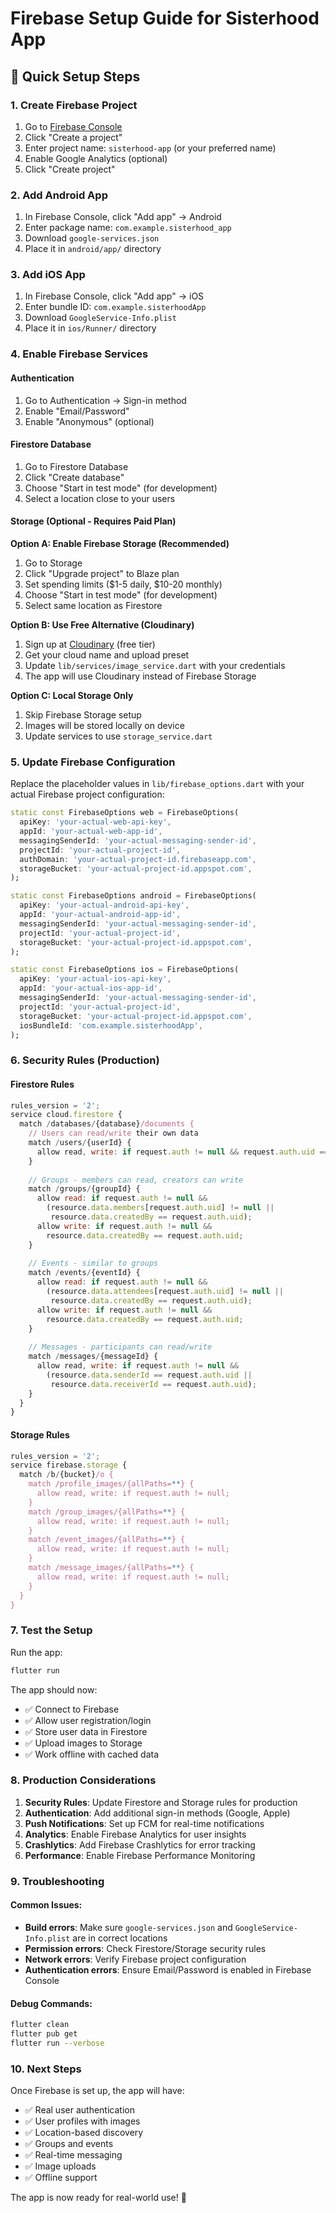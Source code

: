# Firebase Setup Guide for Sisterhood App

## 🚀 Quick Setup Steps

### 1. Create Firebase Project
1. Go to [Firebase Console](https://console.firebase.google.com/)
2. Click "Create a project"
3. Enter project name: `sisterhood-app` (or your preferred name)
4. Enable Google Analytics (optional)
5. Click "Create project"

### 2. Add Android App
1. In Firebase Console, click "Add app" → Android
2. Enter package name: `com.example.sisterhood_app`
3. Download `google-services.json`
4. Place it in `android/app/` directory

### 3. Add iOS App
1. In Firebase Console, click "Add app" → iOS
2. Enter bundle ID: `com.example.sisterhoodApp`
3. Download `GoogleService-Info.plist`
4. Place it in `ios/Runner/` directory

### 4. Enable Firebase Services

#### Authentication
1. Go to Authentication → Sign-in method
2. Enable "Email/Password"
3. Enable "Anonymous" (optional)

#### Firestore Database
1. Go to Firestore Database
2. Click "Create database"
3. Choose "Start in test mode" (for development)
4. Select a location close to your users

#### Storage (Optional - Requires Paid Plan)
**Option A: Enable Firebase Storage (Recommended)**
1. Go to Storage
2. Click "Upgrade project" to Blaze plan
3. Set spending limits ($1-5 daily, $10-20 monthly)
4. Choose "Start in test mode" (for development)
5. Select same location as Firestore

**Option B: Use Free Alternative (Cloudinary)**
1. Sign up at [Cloudinary](https://cloudinary.com/) (free tier)
2. Get your cloud name and upload preset
3. Update `lib/services/image_service.dart` with your credentials
4. The app will use Cloudinary instead of Firebase Storage

**Option C: Local Storage Only**
1. Skip Firebase Storage setup
2. Images will be stored locally on device
3. Update services to use `storage_service.dart`

### 5. Update Firebase Configuration

Replace the placeholder values in `lib/firebase_options.dart` with your actual Firebase project configuration:

```dart
static const FirebaseOptions web = FirebaseOptions(
  apiKey: 'your-actual-web-api-key',
  appId: 'your-actual-web-app-id',
  messagingSenderId: 'your-actual-messaging-sender-id',
  projectId: 'your-actual-project-id',
  authDomain: 'your-actual-project-id.firebaseapp.com',
  storageBucket: 'your-actual-project-id.appspot.com',
);

static const FirebaseOptions android = FirebaseOptions(
  apiKey: 'your-actual-android-api-key',
  appId: 'your-actual-android-app-id',
  messagingSenderId: 'your-actual-messaging-sender-id',
  projectId: 'your-actual-project-id',
  storageBucket: 'your-actual-project-id.appspot.com',
);

static const FirebaseOptions ios = FirebaseOptions(
  apiKey: 'your-actual-ios-api-key',
  appId: 'your-actual-ios-app-id',
  messagingSenderId: 'your-actual-messaging-sender-id',
  projectId: 'your-actual-project-id',
  storageBucket: 'your-actual-project-id.appspot.com',
  iosBundleId: 'com.example.sisterhoodApp',
);
```

### 6. Security Rules (Production)

#### Firestore Rules
```javascript
rules_version = '2';
service cloud.firestore {
  match /databases/{database}/documents {
    // Users can read/write their own data
    match /users/{userId} {
      allow read, write: if request.auth != null && request.auth.uid == userId;
    }
    
    // Groups - members can read, creators can write
    match /groups/{groupId} {
      allow read: if request.auth != null && 
        (resource.data.members[request.auth.uid] != null || 
         resource.data.createdBy == request.auth.uid);
      allow write: if request.auth != null && 
        resource.data.createdBy == request.auth.uid;
    }
    
    // Events - similar to groups
    match /events/{eventId} {
      allow read: if request.auth != null && 
        (resource.data.attendees[request.auth.uid] != null || 
         resource.data.createdBy == request.auth.uid);
      allow write: if request.auth != null && 
        resource.data.createdBy == request.auth.uid;
    }
    
    // Messages - participants can read/write
    match /messages/{messageId} {
      allow read, write: if request.auth != null && 
        (resource.data.senderId == request.auth.uid || 
         resource.data.receiverId == request.auth.uid);
    }
  }
}
```

#### Storage Rules
```javascript
rules_version = '2';
service firebase.storage {
  match /b/{bucket}/o {
    match /profile_images/{allPaths=**} {
      allow read, write: if request.auth != null;
    }
    match /group_images/{allPaths=**} {
      allow read, write: if request.auth != null;
    }
    match /event_images/{allPaths=**} {
      allow read, write: if request.auth != null;
    }
    match /message_images/{allPaths=**} {
      allow read, write: if request.auth != null;
    }
  }
}
```

### 7. Test the Setup

Run the app:
```bash
flutter run
```

The app should now:
- ✅ Connect to Firebase
- ✅ Allow user registration/login
- ✅ Store user data in Firestore
- ✅ Upload images to Storage
- ✅ Work offline with cached data

### 8. Production Considerations

1. **Security Rules**: Update Firestore and Storage rules for production
2. **Authentication**: Add additional sign-in methods (Google, Apple)
3. **Push Notifications**: Set up FCM for real-time notifications
4. **Analytics**: Enable Firebase Analytics for user insights
5. **Crashlytics**: Add Firebase Crashlytics for error tracking
6. **Performance**: Enable Firebase Performance Monitoring

### 9. Troubleshooting

#### Common Issues:
- **Build errors**: Make sure `google-services.json` and `GoogleService-Info.plist` are in correct locations
- **Permission errors**: Check Firestore/Storage security rules
- **Network errors**: Verify Firebase project configuration
- **Authentication errors**: Ensure Email/Password is enabled in Firebase Console

#### Debug Commands:
```bash
flutter clean
flutter pub get
flutter run --verbose
```

### 10. Next Steps

Once Firebase is set up, the app will have:
- ✅ Real user authentication
- ✅ User profiles with images
- ✅ Location-based discovery
- ✅ Groups and events
- ✅ Real-time messaging
- ✅ Image uploads
- ✅ Offline support

The app is now ready for real-world use! 🎉
